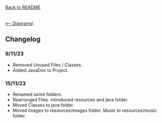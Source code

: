 [Back to README](../README.md)\
\
\
[<-- Diagrams](devNotes.md)\



## Changelog
### 9/11/23
- Removed Unused Files / Classes.
- Added JavaDoc to Project.
### 15/11/23 
- Renamed some folders.
- Rearranged Files. Introduced resources and java folder.
- Moved Classes to java folder.
- Moved Images to resources/images folder. Music to resources/music folder.